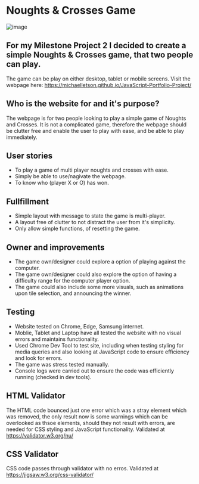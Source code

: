 # Noughts & Crosses Game

![image](https://user-images.githubusercontent.com/93741957/152867585-86239547-540f-4447-9f64-529ea565811b.png)


## For my Milestone Project 2 I decided to create a simple Noughts & Crosses game, that two people can play. 

The game can be play on either desktop, tablet or mobile screens. Visit the webpage here: https://michaelletson.github.io/JavaScript-Portfolio-Project/ 

## Who is the website for and it's purpose?

The webpage is for two people looking to play a simple game of Noughts and Crosses. It is not a complicated game, therefore the webpage should be clutter free and enable the user to play with ease, and be able to play immediately. 

## User stories 

- To play a game of multi player noughts and crosses with ease. 
- Simply be able to use/nagivate the webpage. 
- To know who (player X or O) has won. 

## Fullfillment 

- Simple layout with message to state the game is multi-player.
- A layout free of clutter to not distract the user from it's simplicity.
- Only allow simple functions, of resetting the game. 

## Owner and improvements

- The game own/designer could explore a option of playing against the computer. 
- The game own/designer could also explore the option of having a difficulty range for the computer player option. 
- The game could also include some more visuals, such as animations upon tile selection, and announcing the winner. 

## Testing
- Website tested on Chrome, Edge, Samsung internet. 
- Moblie, Tablet and Laptop have all tested the website with no visual errors and maintains functionality.
- Used Chrome Dev Tool to test site, including when testing styling for media queries and also looking at JavaScript code to ensure efficiency and look for errors.
- The game was stress tested manually.
- Console logs were carried out to ensure the code was efficiently running (checked in dev tools).

## HTML Validator 

The HTML code bounced just one error which was a stray </header> element which was removed, the only result now is some warnings which can be overlooked as thsoe elements, should they not result with errors, are needed for CSS styling and JavaScript functionality. Validated at https://validator.w3.org/nu/ 

## CSS Validator 

CSS code passes through validator with no erros. Validated at https://jigsaw.w3.org/css-validator/ 
